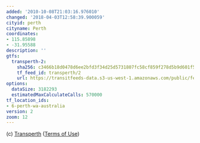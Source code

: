 ```yaml
---
added: '2010-10-08T21:03:16.976010'
changed: '2018-04-03T12:58:39.900059'
cityid: perth
cityname: Perth
coordinates:
- 115.85898
- -31.95588
description: ''
gtfs:
  transperth-2:
    sha256: c3466b18d0478d6ee2bfd3f34d25d5731807fc58cf859f278d5b9d601f5c518f
    tf_feed_id: transperth/2
    url: https://transitfeeds-data.s3-us-west-1.amazonaws.com/public/feeds/transperth/2/20180328/gtfs.zip
options:
  dataSize: 3182293
  estimatedMaxCalculateCalls: 570000
tf_location_ids:
- 6-perth-wa-australia
version: 2
zoom: 12
---
```


(c) [Transperth](http://www.transperth.wa.gov.au/) ([Terms of Use](http://www.transperth.wa.gov.au/TimetablesMaps/SpatialDataAccess/tabid/254/language/en-AU/Default.aspx))
